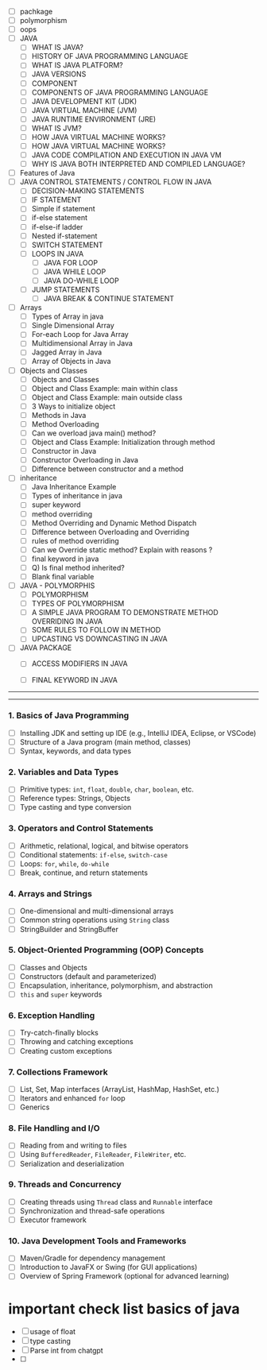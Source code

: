 
- [ ] pachkage
- [ ] polymorphism
- [ ] oops
- [ ] JAVA
	- [ ] WHAT IS JAVA?
	- [ ] HISTORY OF JAVA PROGRAMMING LANGUAGE
	- [ ] WHAT IS JAVA PLATFORM?
	- [ ] JAVA VERSIONS
	- [ ] COMPONENT
	- [ ] COMPONENTS OF JAVA PROGRAMMING LANGUAGE
	- [ ] JAVA DEVELOPMENT KIT (JDK)
	- [ ] JAVA VIRTUAL MACHINE (JVM)
	- [ ] JAVA RUNTIME ENVIRONMENT (JRE)
	- [ ] WHAT IS JVM?
	- [ ] HOW JAVA VIRTUAL MACHINE WORKS?
	- [ ] HOW JAVA VIRTUAL MACHINE WORKS?
	- [ ] JAVA CODE COMPILATION AND EXECUTION IN JAVA VM
	- [ ] WHY IS JAVA BOTH INTERPRETED AND COMPILED LANGUAGE?
- [ ] Features of Java
- [ ] JAVA CONTROL STATEMENTS / CONTROL FLOW IN JAVA
	- [ ] DECISION-MAKING STATEMENTS
	- [ ] IF STATEMENT
	- [ ] Simple if statement
	- [ ] if-else statement
	- [ ] if-else-if ladder
	- [ ] Nested if-statement
	- [ ] SWITCH STATEMENT
	- [ ] LOOPS IN JAVA
		- [ ] JAVA FOR LOOP
		- [ ] JAVA WHILE LOOP
		- [ ] JAVA DO-WHILE LOOP
	- [ ] JUMP STATEMENTS
		- [ ] JAVA BREAK & CONTINUE STATEMENT
- [ ] Arrays
	- [ ] Types of Array in java
	- [ ] Single Dimensional Array
	- [ ] For-each Loop for Java Array
	- [ ] Multidimensional Array in Java
	- [ ] Jagged Array in Java
	- [ ] Array of Objects in Java
- [ ] Objects and Classes
	- [ ] Objects and Classes
	- [ ] Object and Class Example: main within class
	- [ ] Object and Class Example: main outside class
	- [ ] 3 Ways to initialize object
	- [ ] Methods in Java
	- [ ] Method Overloading
	- [ ] Can we overload java main() method?
	- [ ] Object and Class Example: Initialization through method
	- [ ] Constructor in Java
	- [ ] Constructor Overloading in Java
	- [ ] Difference between constructor and a method
- [ ] inheritance
	- [ ] Java Inheritance Example
	- [ ] Types of inheritance in java
	- [ ] super keyword
	- [ ] method overriding
	- [ ] Method Overriding and Dynamic Method Dispatch
	- [ ] Difference between Overloading and Overriding
	- [ ] rules of method overriding
	- [ ] Can we Override static method? Explain with reasons ?
	- [ ] final keyword in java
	- [ ] Q) Is final method inherited?
	- [ ] Blank final variable
- [ ] JAVA - POLYMORPHIS 
	- [ ] POLYMORPHISM
	- [ ] TYPES OF POLYMORPHISM
	- [ ] A SIMPLE JAVA PROGRAM TO DEMONSTRATE METHOD OVERRIDING IN JAVA
	- [ ] SOME RULES TO FOLLOW IN METHOD
	- [ ] UPCASTING VS DOWNCASTING IN JAVA
- [ ] JAVA PACKAGE
	- [ ] ACCESS MODIFIERS IN JAVA
	- [ ] FINAL KEYWORD IN JAVA



----
---


### **1. Basics of Java Programming**

- [ ] Installing JDK and setting up IDE (e.g., IntelliJ IDEA, Eclipse, or VSCode)
- [ ] Structure of a Java program (main method, classes)
- [ ] Syntax, keywords, and data types

### **2. Variables and Data Types**

- [ ] Primitive types: `int`, `float`, `double`, `char`, `boolean`, etc.
- [ ] Reference types: Strings, Objects
- [ ] Type casting and type conversion

### **3. Operators and Control Statements**

- [ ] Arithmetic, relational, logical, and bitwise operators
- [ ] Conditional statements: `if-else`, `switch-case`
- [ ] Loops: `for`, `while`, `do-while`
- [ ] Break, continue, and return statements

### **4. Arrays and Strings**

- [ ] One-dimensional and multi-dimensional arrays
- [ ] Common string operations using `String` class
- [ ] StringBuilder and StringBuffer

### **5. Object-Oriented Programming (OOP) Concepts**

- [ ] Classes and Objects
- [ ] Constructors (default and parameterized)
- [ ] Encapsulation, inheritance, polymorphism, and abstraction
- [ ] `this` and `super` keywords

### **6. Exception Handling**

- [ ] Try-catch-finally blocks
- [ ] Throwing and catching exceptions
- [ ] Creating custom exceptions

### **7. Collections Framework**

- [ ] List, Set, Map interfaces (ArrayList, HashMap, HashSet, etc.)
- [ ] Iterators and enhanced `for` loop
- [ ] Generics

### **8. File Handling and I/O**

- [ ] Reading from and writing to files
- [ ] Using `BufferedReader`, `FileReader`, `FileWriter`, etc.
- [ ] Serialization and deserialization

### **9. Threads and Concurrency**

- [ ] Creating threads using `Thread` class and `Runnable` interface
- [ ] Synchronization and thread-safe operations
- [ ] Executor framework

### **10. Java Development Tools and Frameworks**

- [ ] Maven/Gradle for dependency management
- [ ] Introduction to JavaFX or Swing (for GUI applications)
- [ ] Overview of Spring Framework (optional for advanced learning)

# important check list basics of java

- [ ] usage of float
- [ ] type casting 
- [ ] Parse int from chatgpt
- [ ] 